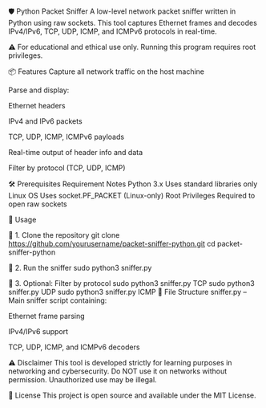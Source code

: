 🛡️ Python Packet Sniffer
A low-level network packet sniffer written in Python using raw sockets. This tool captures Ethernet frames and decodes IPv4/IPv6, TCP, UDP, ICMP, and ICMPv6 protocols in real-time.

⚠️ For educational and ethical use only. Running this program requires root privileges.

📦 Features
Capture all network traffic on the host machine

Parse and display:

Ethernet headers

IPv4 and IPv6 packets

TCP, UDP, ICMP, ICMPv6 payloads

Real-time output of header info and data

Filter by protocol (TCP, UDP, ICMP)

🛠️ Prerequisites
Requirement	Notes
Python 3.x	Uses standard libraries only
Linux OS	Uses socket.PF_PACKET (Linux-only)
Root Privileges	Required to open raw sockets

🚀 Usage


🔧 1. Clone the repository
git clone https://github.com/yourusername/packet-sniffer-python.git
cd packet-sniffer-python


🧪 2. Run the sniffer
      sudo python3 sniffer.py


🧹 3. Optional: Filter by protocol
      sudo python3 sniffer.py TCP
      sudo python3 sniffer.py UDP
      sudo python3 sniffer.py ICMP
📂 File Structure
sniffer.py – Main sniffer script containing:

Ethernet frame parsing

IPv4/IPv6 support

TCP, UDP, ICMP, and ICMPv6 decoders

⚠️ Disclaimer
This tool is developed strictly for learning purposes in networking and cybersecurity.
Do NOT use it on networks without permission. Unauthorized use may be illegal.

📄 License
This project is open source and available under the MIT License.
